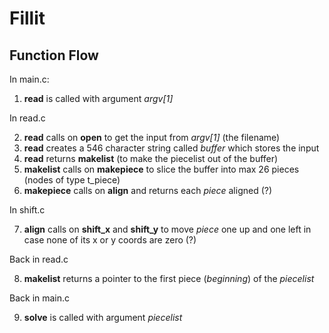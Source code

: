 # Fillit

## Function Flow
In main.c: 
1. **read** is called with argument *argv[1]*

In read.c  

2. **read** calls on **open** to get the input from *argv[1]* (the filename)
3. **read** creates a 546 character string called *buffer* which stores the input  
4. **read** returns **makelist** (to make the piecelist out of the buffer)  
5. **makelist** calls on **makepiece** to slice the buffer into max 26 pieces (nodes of type t_piece)  
6. **makepiece** calls on **align** and returns each *piece* aligned (?)  

In shift.c

7. **align** calls on **shift_x** and **shift_y** to move *piece* one up and one left in case none of its x or y coords are zero (?)  

Back in read.c

8. **makelist** returns a pointer to the first piece (*beginning*) of the *piecelist*  

Back in main.c  

9. **solve** is called with argument *piecelist*
